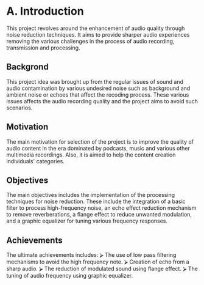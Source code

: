<h1>A. Introduction </h1>
<p>
This project revolves around the enhancement of audio quality through noise reduction techniques. It  aims to provide sharper audio experiences removing the various challenges in the process of audio  recording, transmission and processing. 
</p>
<h2>Backgrond</h2>
<p>This project idea was brought up from the regular issues of sound and audio contamination by various  undesired noise such as background and ambient noise or echoes that affect the recoding process.  These various issues affects the audio recording quality and the project aims to avoid such scenarios. </p>
<h2>Motivation</h2> 
<p>The main motivation for selection of the project is to improve the quality of audio content in the era  dominated by podcasts, music and various other multimedia recordings. Also, it is aimed to help the  content creation individuals' categories. 
</p>
<H2>Objectives</H2>
<p>The main objectives includes the implementation of the processing techniques for noise reduction.  These include the integration of a basic filter to process high-frequency noise, an echo effect reduction  mechanism to remove reverberations, a flange effect to reduce unwanted modulation, and a graphic  equalizer for tuning various frequency responses.  
</p>
<h2>Achievements</h2> 
<p>The ultimate achievements includes: 
    ⮚ The use of low pass filtering mechanisms to avoid the high frequency note. ⮚ Creation of echo from a sharp audio. 
    ⮚ The reduction of modulated sound using flange effect. 
    ⮚ The tuning of audio frequency using graphic equalizer.
</p>